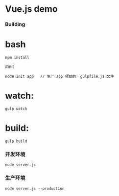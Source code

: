 # Vue.js demo 

### Building

# bash
```
npm install
```

#init
```
node init app   // 生产 app 项目的  gulpfile.js 文件
```

# watch:
```
gulp watch   
```

# build:
```
gulp build
```

### 开发环境
```
node server.js
```

### 生产环境
```
node server.js --production
```



